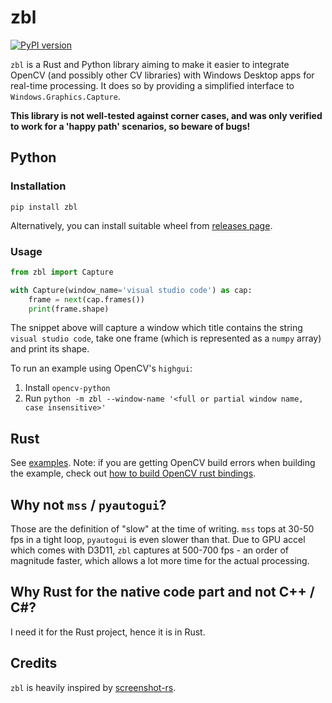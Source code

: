 # zbl

[![PyPI version](https://badge.fury.io/py/zbl.svg)](https://badge.fury.io/py/zbl)

`zbl` is a Rust and Python library aiming to make it easier to integrate OpenCV (and possibly other CV libraries) with
Windows Desktop apps for real-time processing. It does so by providing a simplified interface to 
`Windows.Graphics.Capture`.

**This library is not well-tested against corner cases, and was only verified to work for a 'happy path' scenarios, so beware of bugs!**

## Python

### Installation

`pip install zbl`

Alternatively, you can install suitable wheel from [releases page](https://github.com/modelflat/zbl/releases).

### Usage

```python
from zbl import Capture

with Capture(window_name='visual studio code') as cap:
    frame = next(cap.frames())
    print(frame.shape)
```

The snippet above will capture a window which title contains the string `visual studio code`, take one frame (which is represented as a `numpy` array) and print its shape.

To run an example using OpenCV's `highgui`:

1. Install `opencv-python`
2. Run `python -m zbl --window-name '<full or partial window name, case insensitive>'`

## Rust

See [examples](https://github.com/modelflat/zbl/tree/master/zbl/examples).
Note: if you are getting OpenCV build errors when building the example, check out [how to build OpenCV rust bindings](https://github.com/twistedfall/opencv-rust#rust-opencv-bindings).

## Why not `mss` / `pyautogui`?

Those are the definition of "slow" at the time of writing. `mss` tops at 30-50 fps in a tight loop, `pyautogui` is
even slower than that. Due to GPU accel which comes with D3D11, `zbl` captures at 500-700 fps - an order of magnitude faster, which allows a lot more time for the actual processing.

## Why Rust for the native code part and not C++ / C#?

I need it for the Rust project, hence it is in Rust.

## Credits

`zbl` is heavily inspired by [screenshot-rs](https://github.com/robmikh/screenshot-rs).
